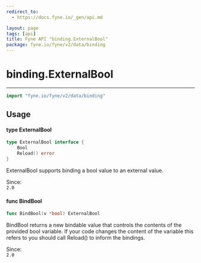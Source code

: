 ```yaml
---
redirect_to:
  - https://docs.fyne.io/_gen/api.md

layout: page
tags: [api]
title: Fyne API "binding.ExternalBool"
package: fyne.io/fyne/v2/data/binding
---
```

# binding.ExternalBool
---
```go
import "fyne.io/fyne/v2/data/binding"
```

## Usage

#### type ExternalBool

```go
type ExternalBool interface {
	Bool
	Reload() error
}
```

ExternalBool supports binding a bool value to an external value.


<div class="since">Since: <code>
2.0</code></div>

#### func  BindBool

```go
func BindBool(v *bool) ExternalBool
```
BindBool returns a new bindable value that controls the contents of the provided bool variable. If your code changes the content of the variable this refers to you should call Reload() to inform the bindings.


<div class="since">Since: <code>
2.0</code></div>
